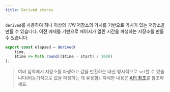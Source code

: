 ```yaml
---
title: Derived stores
---
```


`derived`를 사용하여 하나 이상의 *기타* 저장소의 가치를 기반으로 가치가 있는 저장소을 만들 수 있습니다. 이전 예제를 기반으로 페이지가 열린 시간을 파생하는 저장소를 만들 수 있습니다.

```js
export const elapsed = derived(
	time,
	$time => Math.round(($time - start) / 1000)
);
```

> 여러 입력에서 저장소를 파생하고 값을 반환하는 대신 명시적으로 `set`할 수 있습니다(비동기적으로 값을 파생하는 데 유용함). 자세한 내용은 [API 참조](/docs#run-time-svelte-store-derived)를 참조하세요.
